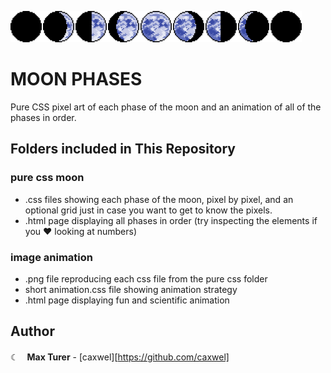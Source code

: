 ![MOON PHASE PREVIEW](./moon-phases-preview.png)
# MOON PHASES

Pure CSS pixel art of each phase of the moon and an animation of all of the phases in order.

## Folders included in This Repository

### pure css moon

* .css files showing each phase of the moon, pixel by pixel, and an optional grid just in case you want to get to know the pixels.
* .html page displaying all phases in order (try inspecting the elements if you &hearts; looking at numbers)


### image animation

* .png file reproducing each css file from the pure css folder
* short animation.css file showing animation strategy
* .html page displaying fun and scientific animation

## Author
☾　**Max Turer** - [caxwel][https://github.com/caxwel]